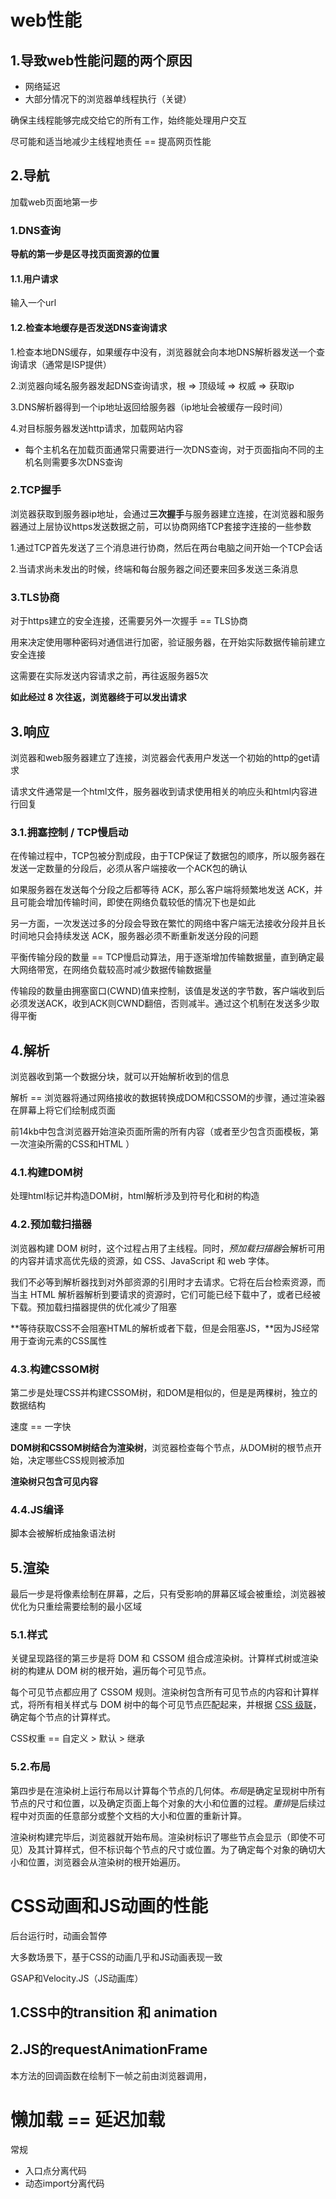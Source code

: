 # web性能

## 1.导致web性能问题的两个原因

* 网络延迟
* 大部分情况下的浏览器单线程执行（关键）

确保主线程能够完成交给它的所有工作，始终能处理用户交互

尽可能和适当地减少主线程地责任 == 提高网页性能



## 2.导航

加载web页面地第一步



### 1.DNS查询

**导航的第一步是区寻找页面资源的位置**

#### 1.1.用户请求

输入一个url

#### 1.2.检查本地缓存是否发送DNS查询请求

1.检查本地DNS缓存，如果缓存中没有，浏览器就会向本地DNS解析器发送一个查询请求（通常是ISP提供）

2.浏览器向域名服务器发起DNS查询请求，根 => 顶级域 => 权威 => 获取ip

3.DNS解析器得到一个ip地址返回给服务器（ip地址会被缓存一段时间）

4.对目标服务器发送http请求，加载网站内容



* 每个主机名在加载页面通常只需要进行一次DNS查询，对于页面指向不同的主机名则需要多次DNS查询



### 2.TCP握手

浏览器获取到服务器ip地址，会通过**三次握手**与服务器建立连接，在浏览器和服务器通过上层协议https发送数据之前，可以协商网络TCP套接字连接的一些参数

1.通过TCP首先发送了三个消息进行协商，然后在两台电脑之间开始一个TCP会话

2.当请求尚未发出的时候，终端和每台服务器之间还要来回多发送三条消息



### 3.TLS协商

对于https建立的安全连接，还需要另外一次握手 == TLS协商

用来决定使用哪种密码对通信进行加密，验证服务器，在开始实际数据传输前建立安全连接

这需要在实际发送内容请求之前，再往返服务器5次



**如此经过 8 次往返，浏览器终于可以发出请求**



## 3.响应

浏览器和web服务器建立了连接，浏览器会代表用户发送一个初始的http的get请求

请求文件通常是一个html文件，服务器收到请求使用相关的响应头和html内容进行回复



### 3.1.拥塞控制 / TCP慢启动

在传输过程中，TCP包被分割成段，由于TCP保证了数据包的顺序，所以服务器在发送一定数量的分段后，必须从客户端接收一个ACK包的确认

如果服务器在发送每个分段之后都等待 ACK，那么客户端将频繁地发送 ACK，并且可能会增加传输时间，即使在网络负载较低的情况下也是如此

另一方面，一次发送过多的分段会导致在繁忙的网络中客户端无法接收分段并且长时间地只会持续发送 ACK，服务器必须不断重新发送分段的问题



平衡传输分段的数量 == TCP慢启动算法，用于逐渐增加传输数据量，直到确定最大网络带宽，在网络负载较高时减少数据传输数据量

传输段的数量由拥塞窗口(CWND)值来控制，该值是发送的字节数，客户端收到后必须发送ACK，收到ACK则CWND翻倍，否则减半。通过这个机制在发送多少取得平衡





## 4.解析

浏览器收到第一个数据分块，就可以开始解析收到的信息

解析 == 浏览器将通过网络接收的数据转换成DOM和CSSOM的步骤，通过渲染器在屏幕上将它们绘制成页面

前14kb中包含浏览器开始渲染页面所需的所有内容（或者至少包含页面模板，第一次渲染所需的CSS和HTML ）



### 4.1.构建DOM树

处理html标记并构造DOM树，html解析涉及到符号化和树的构造

### 4.2.预加载扫描器

浏览器构建 DOM 树时，这个过程占用了主线程。同时，*预加载扫描器*会解析可用的内容并请求高优先级的资源，如 CSS、JavaScript 和 web 字体。

我们不必等到解析器找到对外部资源的引用时才去请求。它将在后台检索资源，而当主 HTML 解析器解析到要请求的资源时，它们可能已经下载中了，或者已经被下载。预加载扫描器提供的优化减少了阻塞

**等待获取CSS不会阻塞HTML的解析或者下载，但是会阻塞JS，**因为JS经常用于查询元素的CSS属性

### 4.3.构建CSSOM树

第二步是处理CSS并构建CSSOM树，和DOM是相似的，但是是两棵树，独立的数据结构

速度 == 一字快



**DOM树和CSSOM树结合为渲染树**，浏览器检查每个节点，从DOM树的根节点开始，决定哪些CSS规则被添加

**渲染树只包含可见内容**

### 4.4.JS编译

脚本会被解析成抽象语法树



## 5.渲染

最后一步是将像素绘制在屏幕，之后，只有受影响的屏幕区域会被重绘，浏览器被优化为只重绘需要绘制的最小区域

### 5.1.样式

关键呈现路径的第三步是将 DOM 和 CSSOM 组合成渲染树。计算样式树或渲染树的构建从 DOM 树的根开始，遍历每个可见节点。

每个可见节点都应用了 CSSOM 规则。渲染树包含所有可见节点的内容和计算样式，将所有相关样式与 DOM 树中的每个可见节点匹配起来，并根据 [CSS 级联](https://developer.mozilla.org/zh-CN/docs/Web/CSS/Cascade)，确定每个节点的计算样式。

CSS权重 == 自定义 > 默认 > 继承



### 5.2.布局

第四步是在渲染树上运行布局以计算每个节点的几何体。*布局*是确定呈现树中所有节点的尺寸和位置，以及确定页面上每个对象的大小和位置的过程。*重排*是后续过程中对页面的任意部分或整个文档的大小和位置的重新计算。

渲染树构建完毕后，浏览器就开始布局。渲染树标识了哪些节点会显示（即使不可见）及其计算样式，但不标识每个节点的尺寸或位置。为了确定每个对象的确切大小和位置，浏览器会从渲染树的根开始遍历。







# CSS动画和JS动画的性能

后台运行时，动画会暂停 

大多数场景下，基于CSS的动画几乎和JS动画表现一致

GSAP和Velocity.JS（JS动画库）

## 1.CSS中的transition 和 animation

## 2.JS的requestAnimationFrame

本方法的回调函数在绘制下一帧之前由浏览器调用，





# 懒加载 == 延迟加载

常规

* 入口点分离代码
* 动态import分离代码

















